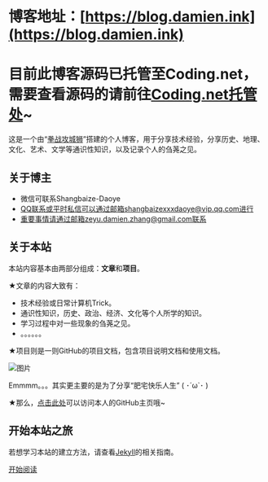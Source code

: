 # 博客地址：[https://blog.damien.ink](https://blog.damien.ink)

# 目前此博客源码已托管至Coding.net，需要查看源码的请前往[Coding.net托管处](https://coding.net/u/Shangbaize-Daoye/p/Shangbaize-Daoye.coding.me/git/tree/master)~

这是一个由“[拳战攻城狮](https://github.com/Shangbaize-Daoye)”搭建的个人博客，用于分享技术经验，分享历史、地理、文化、艺术、文学等通识性知识，以及记录个人的刍荛之见。

## 关于博主

* 微信可联系Shangbaize-Daoye
* QQ联系或平时私信可以通过邮箱shangbaizexxxdaoye@vip.qq.com进行
* 重要事情请通过邮箱zeyu.damien.zhang@gmail.com联系

## 关于本站

本站内容基本由两部分组成：**文章**和**项目**。

★文章的内容大致有：

* 技术经验或日常计算机Trick。
* 通识性知识，历史、政治、经济、文化等个人所学的知识。
* 学习过程中对一些现象的刍荛之见。
* 。。。。。。

★项目则是一则GitHub的项目文档，包含项目说明文档和使用文档。

![图片](https://timgsa.baidu.com/timg?image&quality=80&size=b9999_10000&sec=1526818861626&di=dd0473de6e204a994666eda3ddcbfd8c&imgtype=0&src=http%3A%2F%2Fimgsrc.baidu.com%2Fbaike%2Fpic%2Fitem%2Ffd039245d688d43fe8dbf04d711ed21b0ef43b1a.jpg)

Emmmm。。。其实更主要的是为了分享“肥宅快乐人生” ( ･´ω`･ )

★那么，[点击此处](https://github.com/Shangbaize-Daoye)可以访问本人的GitHub主页哦~

## 开始本站之旅

若想学习本站的建立方法，请查看[Jekyll](https://jekyllrb.com)的相关指南。

[开始阅读](https://blog.damien.ink/posts)
